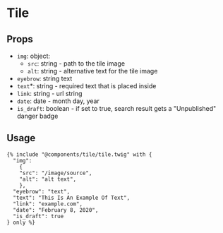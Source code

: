# Tile

## Props

- `img`: object:
    - `src`: string - path to the tile image
    - `alt`: string - alternative text for the tile image
- `eyebrow`: string text
- `text`*: string - required text that is placed inside
- `link`: string - url string
- `date`: date - month day, year
- `is_draft`: boolean - if set to true, search result gets a "Unpublished" danger badge

## Usage

```twig
{% include "@components/tile/tile.twig" with {
  "img":
    {
    "src": "/image/source",
    "alt": "alt text",
    },
  "eyebrow": "text",
  "text": "This Is An Example Of Text",
  "link": "example.com",
  "date": "February 8, 2020",
  "is_draft": true
} only %}
```
